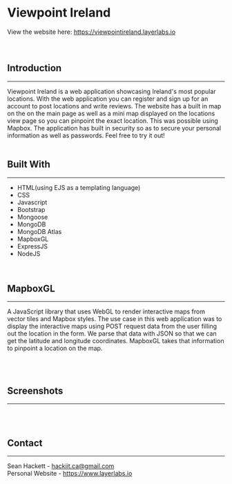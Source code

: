 # Viewpoint Ireland

View the website here:
https://viewpointireland.layerlabs.io
</br>
</br>
</br>
## Introduction
***
Viewpoint Ireland is a web application showcasing Ireland's most popular locations. With the web application you
can register and sign up for an account to post locations and write reviews. The website has a built in map on the on the main page as well as a mini map
displayed on the locations view page so you can pinpoint the exact location. This was possible using Mapbox. The application has built in security so as to secure your personal information as well as passwords. Feel free to try it out!
</br>
</br>

## Built With
***
* HTML(using EJS as a templating language)
* CSS
* Javascript
* Bootstrap <!-- https://img.shields.io/badge/Bootstrap-563D7C?style=for-the-badge&logo=bootstrap&logoColor=white) -->
* Mongoose
* MongoDB
* MongoDB Atlas
* MapboxGL
* ExpressJS
* NodeJS
</br>

## MapboxGL
***

A JavaScript library that uses WebGL to render interactive maps from vector tiles and Mapbox styles. The use case in this web application was to display the interactive maps using POST request data from the user filling out the location in the form. We parse that data with JSON so that we can get the latitude and longitude coordinates. MapboxGL takes that information to pinpoint a location on the map.

</br>
</br>

## Screenshots
***


</br>
</br>

## Contact
***
Sean Hackett - hackiit.ca@gmail.com </br>
Personal Website - https://www.layerlabs.io


